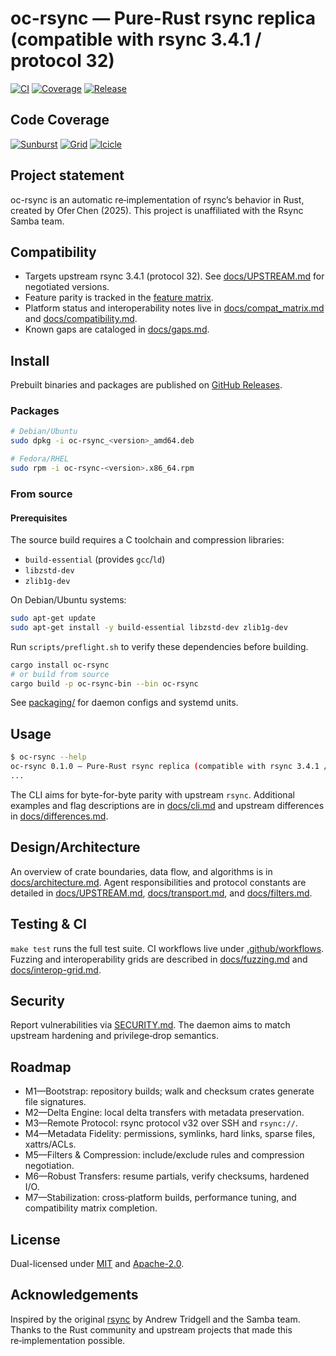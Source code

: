 # oc-rsync — Pure-Rust rsync replica (compatible with rsync 3.4.1 / protocol 32)

[![CI](https://github.com/oferchen/oc-rsync/actions/workflows/ci.yml/badge.svg)](https://github.com/oferchen/oc-rsync/actions/workflows/ci.yml)
[![Coverage](https://codecov.io/gh/oferchen/oc-rsync/graph/badge.svg?token=8TUVGHK9VE)](https://codecov.io/gh/oferchen/oc-rsync)
[![Release](https://img.shields.io/github/v/release/oferchen/oc-rsync)](https://github.com/oferchen/oc-rsync/releases)

## Code Coverage
[![Sunburst](https://codecov.io/gh/oferchen/oc-rsync/graphs/sunburst.svg?token=8TUVGHK9VE)](https://codecov.io/gh/oferchen/oc-rsync)
[![Grid](https://codecov.io/gh/oferchen/oc-rsync/graphs/tree.svg?token=8TUVGHK9VE)](https://codecov.io/gh/oferchen/oc-rsync)
[![Icicle](https://codecov.io/gh/oferchen/oc-rsync/graphs/icicle.svg?token=8TUVGHK9VE)](https://codecov.io/gh/oferchen/oc-rsync)

## Project statement

oc-rsync is an automatic re‑implementation of rsync’s behavior in Rust, created by Ofer Chen (2025). This project is unaffiliated with the Rsync Samba team.

## Compatibility

- Targets upstream rsync 3.4.1 (protocol 32). See [docs/UPSTREAM.md](docs/UPSTREAM.md) for negotiated versions.
- Feature parity is tracked in the [feature matrix](docs/feature_matrix.md).
- Platform status and interoperability notes live in [docs/compat_matrix.md](docs/compat_matrix.md) and [docs/compatibility.md](docs/compatibility.md).
- Known gaps are cataloged in [docs/gaps.md](docs/gaps.md).

## Install

Prebuilt binaries and packages are published on [GitHub Releases](https://github.com/oferchen/oc-rsync/releases).

### Packages

```bash
# Debian/Ubuntu
sudo dpkg -i oc-rsync_<version>_amd64.deb

# Fedora/RHEL
sudo rpm -i oc-rsync-<version>.x86_64.rpm
```

### From source

#### Prerequisites

The source build requires a C toolchain and compression libraries:

- `build-essential` (provides `gcc`/`ld`)
- `libzstd-dev`
- `zlib1g-dev`

On Debian/Ubuntu systems:

```bash
sudo apt-get update
sudo apt-get install -y build-essential libzstd-dev zlib1g-dev
```

Run `scripts/preflight.sh` to verify these dependencies before building.

```bash
cargo install oc-rsync
# or build from source
cargo build -p oc-rsync-bin --bin oc-rsync
```

See [packaging/](packaging) for daemon configs and systemd units.

## Usage

```bash
$ oc-rsync --help
oc-rsync 0.1.0 — Pure-Rust rsync replica (compatible with rsync 3.4.1 / protocol 32)
...
```

The CLI aims for byte-for-byte parity with upstream `rsync`. Additional examples and flag descriptions are in [docs/cli.md](docs/cli.md) and upstream differences in [docs/differences.md](docs/differences.md).

## Design/Architecture

An overview of crate boundaries, data flow, and algorithms is in [docs/architecture.md](docs/architecture.md). Agent responsibilities and protocol constants are detailed in [docs/UPSTREAM.md](docs/UPSTREAM.md), [docs/transport.md](docs/transport.md), and [docs/filters.md](docs/filters.md).

## Testing & CI

`make test` runs the full test suite. CI workflows live under [.github/workflows](.github/workflows). Fuzzing and interoperability grids are described in [docs/fuzzing.md](docs/fuzzing.md) and [docs/interop-grid.md](docs/interop-grid.md).

## Security

Report vulnerabilities via [SECURITY.md](SECURITY.md). The daemon aims to match upstream hardening and privilege‑drop semantics.

## Roadmap

- M1—Bootstrap: repository builds; walk and checksum crates generate file signatures.
- M2—Delta Engine: local delta transfers with metadata preservation.
- M3—Remote Protocol: rsync protocol v32 over SSH and `rsync://`.
- M4—Metadata Fidelity: permissions, symlinks, hard links, sparse files, xattrs/ACLs.
- M5—Filters & Compression: include/exclude rules and compression negotiation.
- M6—Robust Transfers: resume partials, verify checksums, hardened I/O.
- M7—Stabilization: cross‑platform builds, performance tuning, and compatibility matrix completion.

## License

Dual-licensed under [MIT](LICENSE-MIT) and [Apache-2.0](LICENSE-APACHE).

## Acknowledgements

Inspired by the original [rsync](https://rsync.samba.org/) by Andrew Tridgell and the Samba team. Thanks to the Rust community and upstream projects that made this re‑implementation possible.


